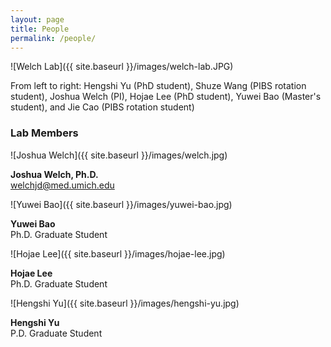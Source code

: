 ```yaml
---
layout: page
title: People
permalink: /people/
---
```


![Welch Lab]({{ site.baseurl }}/images/welch-lab.JPG)


From left to right: Hengshi Yu (PhD student), Shuze Wang (PIBS rotation student), Joshua Welch (PI), Hojae Lee (PhD student), Yuwei Bao (Master's student), and Jie Cao (PIBS rotation student)

### Lab Members

![Joshua Welch]({{ site.baseurl }}/images/welch.jpg)

**Joshua Welch, Ph.D.**  
welchjd@med.umich.edu

![Yuwei Bao]({{ site.baseurl }}/images/yuwei-bao.jpg)

**Yuwei Bao**  
Ph.D. Graduate Student

![Hojae Lee]({{ site.baseurl }}/images/hojae-lee.jpg)

**Hojae Lee**  
Ph.D. Graduate Student

![Hengshi Yu]({{ site.baseurl }}/images/hengshi-yu.jpg)

**Hengshi Yu**  
P.D. Graduate Student
